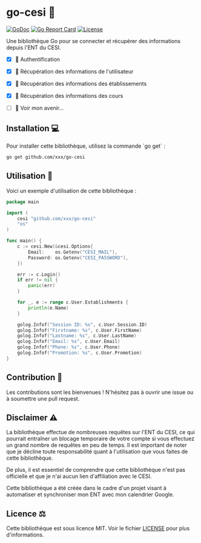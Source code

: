 # go-cesi 📘

[![GoDoc](https://godoc.org/github.com/xxx/go-cesi?status.svg)](https://godoc.org/github.com/xxx/go-cesi)
[![Go Report Card](https://goreportcard.com/badge/github.com/xxx/go-cesi)](https://goreportcard.com/report/github.com/xxx/go-cesi)
[![License](https://img.shields.io/github/license/xxx/go-cesi)]()

Une bibliothèque Go pour se connecter et récupérer des informations depuis l'ENT du CESI.

- [X] 🔑 Authentification
- [X] 👤 Récupération des informations de l'utilisateur
- [X] 🏫 Récupération des informations des établissements
- [X] 📓 Récupération des informations des cours
- [ ] 🔮 Voir mon avenir...




## Installation 💻

Pour installer cette bibliothèque, utilisez la commande \`go get\` :

```bash
go get github.com/xxx/go-cesi
```

## Utilisation 🚀

Voici un exemple d'utilisation de cette bibliothèque :

```go
package main

import (
	cesi "github.com/xxx/go-cesi"
	"os"
)

func main() {
	c := cesi.New(&cesi.Options{
		Email:    os.Getenv("CESI_MAIL"),
		Password: os.Getenv("CESI_PASSWORD"),
	})

	err := c.Login()
	if err != nil {
		panic(err)
	}

	for _, e := range c.User.Establishments {
		println(e.Name)
	}

	golog.Infof("Session ID: %s", c.User.Session.ID)
	golog.Infof("Firstname: %s", c.User.FirstName)
	golog.Infof("Lastname: %s", c.User.LastName)
	golog.Infof("Email: %s", c.User.Email)
	golog.Infof("Phone: %s", c.User.Phone)
	golog.Infof("Promotion: %s", c.User.Promotion)
}

```

## Contribution 🤝

Les contributions sont les bienvenues ! N'hésitez pas à ouvrir une issue ou à soumettre une pull request.

## Disclaimer ⚠️
La bibliothèque effectue de nombreuses requêtes sur l'ENT du CESI, ce qui pourrait entraîner un blocage temporaire de votre compte si vous effectuez un grand nombre de requêtes en peu de temps. Il est important de noter que je décline toute responsabilité quant à l'utilisation que vous faites de cette bibliothèque.

De plus, il est essentiel de comprendre que cette bibliothèque n'est pas officielle et que je n'ai aucun lien d'affiliation avec le CESI.

Cette bibliothèque a été créée dans le cadre d'un projet visant à automatiser et synchroniser mon ENT avec mon calendrier Google. 

## Licence ⚖️

Cette bibliothèque est sous licence MIT. Voir le fichier [LICENSE](LICENSE) pour plus d'informations.
